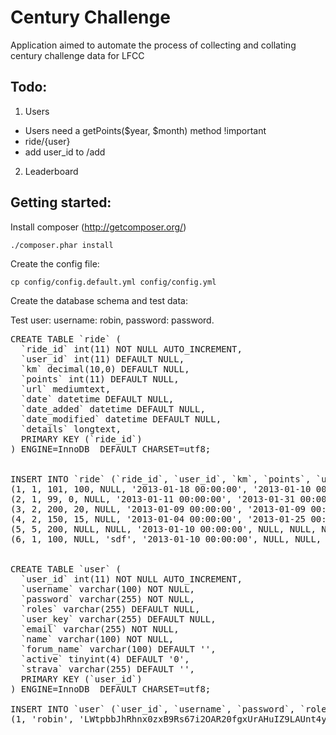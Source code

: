 Century Challenge
=================

Application aimed to automate the process of collecting and collating century 
challenge data for LFCC


Todo:
-----

1.  Users
  * Users need a getPoints($year, $month) method !important
  * ride/{user}
  * add user_id to /add
2. Leaderboard

Getting started:
----------------

Install composer (http://getcomposer.org/)

 ```./composer.phar install```

Create the config file:

 ```cp config/config.default.yml config/config.yml```

Create the database schema and test data:

Test user: username: robin, password: password.
<pre>CREATE TABLE `ride` (
  `ride_id` int(11) NOT NULL AUTO_INCREMENT,
  `user_id` int(11) DEFAULT NULL,
  `km` decimal(10,0) DEFAULT NULL,
  `points` int(11) DEFAULT NULL,
  `url` mediumtext,
  `date` datetime DEFAULT NULL,
  `date_added` datetime DEFAULT NULL,
  `date_modified` datetime DEFAULT NULL,
  `details` longtext,
  PRIMARY KEY (`ride_id`)
) ENGINE=InnoDB  DEFAULT CHARSET=utf8;


INSERT INTO `ride` (`ride_id`, `user_id`, `km`, `points`, `url`, `date`, `date_added`, `date_modified`, `details`) VALUES
(1, 1, 101, 100, NULL, '2013-01-18 00:00:00', '2013-01-10 00:00:00', NULL, NULL),
(2, 1, 99, 0, NULL, '2013-01-11 00:00:00', '2013-01-31 00:00:00', NULL, NULL),
(3, 2, 200, 20, NULL, '2013-01-09 00:00:00', '2013-01-09 00:00:00', NULL, NULL),
(4, 2, 150, 15, NULL, '2013-01-04 00:00:00', '2013-01-25 00:00:00', NULL, NULL),
(5, 5, 200, NULL, NULL, '2013-01-10 00:00:00', NULL, NULL, NULL),
(6, 1, 100, NULL, 'sdf', '2013-01-10 00:00:00', NULL, NULL, 'sdfsdf');


CREATE TABLE `user` (
  `user_id` int(11) NOT NULL AUTO_INCREMENT,
  `username` varchar(100) NOT NULL,
  `password` varchar(255) NOT NULL,
  `roles` varchar(255) DEFAULT NULL,
  `user_key` varchar(255) DEFAULT NULL,
  `email` varchar(255) NOT NULL,
  `name` varchar(100) NOT NULL,
  `forum_name` varchar(100) DEFAULT '',
  `active` tinyint(4) DEFAULT '0',
  `strava` varchar(255) DEFAULT '',
  PRIMARY KEY (`user_id`)
) ENGINE=InnoDB  DEFAULT CHARSET=utf8;

INSERT INTO `user` (`user_id`, `username`, `password`, `roles`, `user_key`, `email`, `name`, `forum_name`, `active`, `strava`) VALUES
(1, 'robin', 'LWtpbbJhRhnx0zxB9Rs67i2OAR20fgxUrAHuIZ9LAUnt4yQJkKKWk2q4RpiFKUN76QlBpYWD3M+7zKcywrrw6Q==', 'ROLE_USER', NULL, 'robincawser@gmail.com', 'Robin Cawser', 'none', 0, '1234');
</pre>
